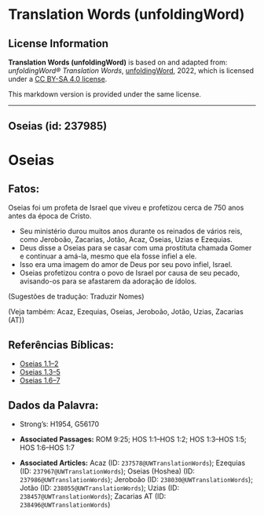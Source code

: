 # Translation Words (unfoldingWord)

## License Information

**Translation Words (unfoldingWord)** is based on and adapted from: _unfoldingWord® Translation Words_, [unfoldingWord](https://unfoldingword.org/utw), 2022, which is licensed under a [CC BY-SA 4.0 license](https://creativecommons.org/licenses/by-sa/4.0/legalcode.en).

This markdown version is provided under the same license.



--------------------------------

## Oseias (id: 237985)

Oseias
======

Fatos:
------

Oseias foi um profeta de Israel que viveu e profetizou cerca de 750 anos antes da época de Cristo.

* Seu ministério durou muitos anos durante os reinados de vários reis, como Jeroboão, Zacarias, Jotão, Acaz, Oseias, Uzias e Ezequias.
* Deus disse a Oseias para se casar com uma prostituta chamada Gomer e continuar a amá\-la, mesmo que ela fosse infiel a ele.
* Isso era uma imagem do amor de Deus por seu povo infiel, Israel.
* Oseias profetizou contra o povo de Israel por causa de seu pecado, avisando\-os para se afastarem da adoração de ídolos.

(Sugestões de tradução: Traduzir Nomes)

(Veja também: Acaz, Ezequias, Oseias, Jeroboão, Jotão, Uzias, Zacarias (AT))

Referências Bíblicas:
---------------------

* [Oseias 1\.1–2](https://ref.ly/Hos1:1-Hos1:2)
* [Oseias 1\.3–5](https://ref.ly/Hos1:3-Hos1:5)
* [Oseias 1\.6–7](https://ref.ly/Hos1:6-Hos1:7)

Dados da Palavra:
-----------------

* Strong’s: H1954, G56170

* **Associated Passages:** ROM 9:25; HOS 1:1–HOS 1:2; HOS 1:3–HOS 1:5; HOS 1:6–HOS 1:7
* **Associated Articles:** Acaz (ID: `237578@UWTranslationWords`); Ezequias (ID: `237967@UWTranslationWords`); Oseias (Hoshea) (ID: `237986@UWTranslationWords`); Jeroboão (ID: `238030@UWTranslationWords`); Jotão (ID: `238055@UWTranslationWords`); Uzias (ID: `238457@UWTranslationWords`); Zacarias AT (ID: `238496@UWTranslationWords`)

